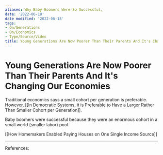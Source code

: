 ```yaml
---
aliases: Why Baby Boomers Were So Successful,
date: '2022-06-18'
date modified: '2022-06-18'
tags:
- On/Generations
- On/Economics
- Type/Source/Video
title: Young Generations Are Now Poorer Than Their Parents And It's Changing Our Economies
---
```


# Young Generations Are Now Poorer Than Their Parents And It's Changing Our Economies
Traditional economics says a small cohort per generation is preferable. However, [[In Democratic Systems, it is Preferable to Have a Larger Rather Than Smaller Cohort per Generation]].

Baby boomers were successful because they were an enormous cohort in a small world (smaller labor) pool.

[[How Homemakers Enabled Paying Houses on One Single Income Source]]

---
References: